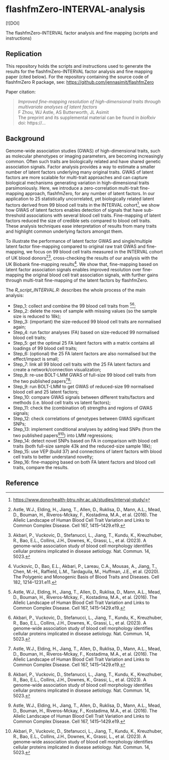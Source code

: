 # flashfmZero-INTERVAL-analysis
<!-- badges: start -->
[![DOI]
<!-- badges: end -->
The flashfmZero-INTERVAL factor analysis and fine mapping (scripts and instructions)

## Replication

This repository holds the scripts and instructions used to generate the results for the flashfmZero-INTERVAL factor analysis and fine mapping paper (cited below). For the repository containing the source code of flashfmZero R package, see: https://github.com/jennasimit/flashfmZero

Paper citation:

> *Improved fine-mapping resolution of high-dimensional traits through multivariate analyses of latent factors* <br />
> F Zhou, WJ Astle, AS Butterworth, JL Asimit <br />
> The preprint and its supplemental material can be found in *bioRxiv* <br />
> doi: https://...


## Background
Genome-wide association studies (GWAS) of high-dimensional traits, such as molecular phenotypes or imaging parameters, are becoming increasingly common. Often such traits are biologically related and have shared genetic association signals. Factor analysis provides a way to estimate a smaller number of latent factors underlying many original traits. GWAS of latent factors are more scalable for multi-trait approaches and can capture biological mechanisms generating variation in high-dimensional traits parsimoniously. Here, we introduce a zero-correlation multi-trait fine-mapping approach, flashfmZero, for any number of latent factors. In our application to 25 statistically uncorrelated, yet biologically related latent factors derived from 99 blood cell traits in the INTERVAL cohort[^1], we show how GWAS of latent factors enables detection of signals that have sub-threshold associations with several blood cell traits. Fine-mapping of latent factors  reduced the size of credible sets compared to blood cell traits. These analysis techniques ease interpretation of results from many traits and highlight common underlying factors amongst them.

To illustrate the performance of latent factor GWAS and single/multiple latent factor fine-mapping compared to original raw trait GWAS and fine-mapping, we focus on 99 blood cell traits measured in the INTERVAL cohort of UK blood donors[^2][^3], cross-checking the results of our analysis with the UK Biobank fine-mapping results[^4]. We show that, fine-mapping based on latent factor association signals enables improved resolution over fine-mapping the original blood cell trait association signals, with further gains through multi-trait fine-mapping of the latent factors by flashfmZero.

The *R_script_INTERVAL.R:* describes the whole process of the main analysis:
- Step_1: collect and combine the 99 blood cell traits from [^2][^3];
- Step_2: delete the rows of sample with missing values (so the sample size is reduced to 18k);
- Step_3: (important) the size-reduced 99 blood cell traits are normalised again;
- Step_4: run factor analyses (FA) based on size-reduced 99 normalised blood cell traits; 
- Step_5: get the optimal 25 FA latent factors with a matrix contains all loadings of 99 blood cell traits;
- Step_6: (optional) the 25 FA latent factors are also normalised but the effect/impact is small;
- Step_7: link all 99 blood cell traits with the 25 FA latent factors and create a network/connection visualization;
- Step_8: re-use BOLT-LMM GWAS of full-size 99 blood cell traits from the two published papers[^2][^3];
- Step_9: run BOLT-LMM to get GWAS of reduced-size 99 normalised blood cell and 25 latent factors; 
- Step_10: compare GWAS signals between different traits/factors and methods (i.e. blood cell traits vs latent factors);
- Step_11: check the (combination of) strengths and regions of GWAS signals;
- Step_12: check correlations of genotypes between GWAS significant SNPs;
- Step_13: implement conditional analyses by adding lead SNPs (from the two published papers[^2][^3]) into LMM regressions;
- Step_14: detect novel SNPs based on FA in comparison with blood cell traits (both full-size sample 43k and the reduced-size sample 18k);
- Step_15: use VEP (build 37) and connections of latent factors with blood cell traits to better understand novelty;
- Step_16: fine-mapping based on both FA latent factors and blood cell traits, compare the results.

## Reference
[^1]: https://www.donorhealth-btru.nihr.ac.uk/studies/interval-study/
[^2]: Astle, W.J., Elding, H., Jiang, T., Allen, D., Ruklisa, D., Mann, A.L., Mead, D., Bouman, H., Riveros-Mckay, F., Kostadima, M.A., et al. (2016). The Allelic Landscape of Human Blood Cell Trait Variation and Links to Common Complex Disease. Cell 167, 1415–1429.e19.
[^3]: Akbari, P., Vuckovic, D., Stefanucci, L., Jiang, T., Kundu, K., Kreuzhuber, R., Bao, E.L., Collins, J.H., Downes, K., Grassi, L., et al. (2023). A genome-wide association study of blood cell morphology identifies cellular proteins implicated in disease aetiology. Nat. Commun. 14, 5023.
[^4]: Vuckovic, D., Bao, E.L., Akbari, P., Lareau, C.A., Mousas, A., Jiang, T., Chen, M.-H., Raffield, L.M., Tardaguila, M., Huffman, J.E., et al. (2020). The Polygenic and Monogenic Basis of Blood Traits and Diseases. Cell 182, 1214–1231.e11.



